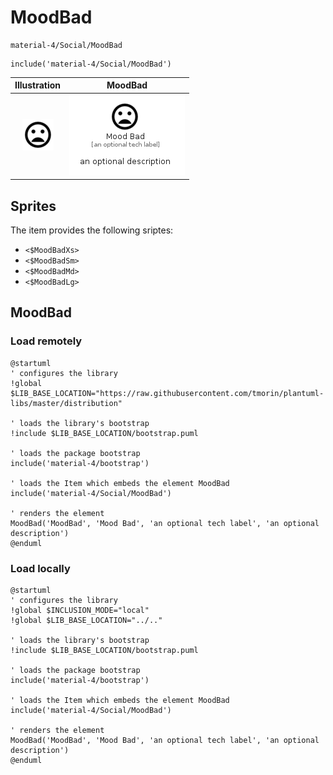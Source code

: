 # MoodBad


```text
material-4/Social/MoodBad
```

```text
include('material-4/Social/MoodBad')
```



| Illustration | MoodBad |
| :---: | :---: |
| ![illustration for Illustration](../../material-4/Social/MoodBad.png) | ![illustration for MoodBad](../../material-4/Social/MoodBad.Local.png) |



## Sprites
The item provides the following sriptes:

- `<$MoodBadXs>`
- `<$MoodBadSm>`
- `<$MoodBadMd>`
- `<$MoodBadLg>`





## MoodBad

### Load remotely
```plantuml
@startuml
' configures the library
!global $LIB_BASE_LOCATION="https://raw.githubusercontent.com/tmorin/plantuml-libs/master/distribution"

' loads the library's bootstrap
!include $LIB_BASE_LOCATION/bootstrap.puml

' loads the package bootstrap
include('material-4/bootstrap')

' loads the Item which embeds the element MoodBad
include('material-4/Social/MoodBad')

' renders the element
MoodBad('MoodBad', 'Mood Bad', 'an optional tech label', 'an optional description')
@enduml
```

### Load locally
```plantuml
@startuml
' configures the library
!global $INCLUSION_MODE="local"
!global $LIB_BASE_LOCATION="../.."

' loads the library's bootstrap
!include $LIB_BASE_LOCATION/bootstrap.puml

' loads the package bootstrap
include('material-4/bootstrap')

' loads the Item which embeds the element MoodBad
include('material-4/Social/MoodBad')

' renders the element
MoodBad('MoodBad', 'Mood Bad', 'an optional tech label', 'an optional description')
@enduml
```

